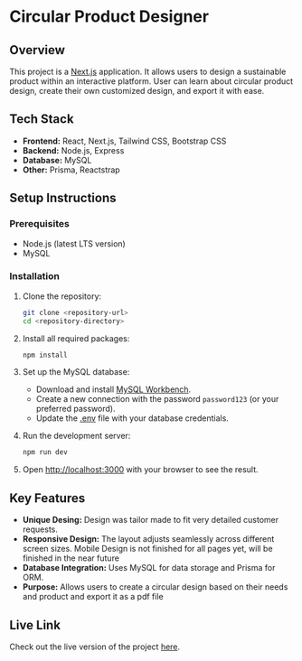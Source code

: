 # Circular Product Designer

## Overview
This project is a [Next.js](https://nextjs.org/) application. It allows users to design a sustainable product within an interactive platform. User can learn about circular product design, create their own customized design, and export it with ease.


## Tech Stack
- **Frontend:** React, Next.js, Tailwind CSS, Bootstrap CSS
- **Backend:** Node.js, Express
- **Database:** MySQL
- **Other:** Prisma, Reactstrap

## Setup Instructions
### Prerequisites
- Node.js (latest LTS version)
- MySQL

### Installation
1. Clone the repository:
    ```bash
    git clone <repository-url>
    cd <repository-directory>
    ```

2. Install all required packages:
    ```bash
    npm install
    ```

3. Set up the MySQL database:
    - Download and install [MySQL Workbench](https://dev.mysql.com/downloads/workbench/).
    - Create a new connection with the password `password123` (or your preferred password).
    - Update the [.env](http://_vscodecontentref_/0) file with your database credentials.

4. Run the development server:
    ```bash
    npm run dev
    ```

5. Open [http://localhost:3000](http://localhost:3000) with your browser to see the result.

## Key Features
- **Unique Desing:** Design was tailor made to fit very detailed customer requests.
- **Responsive Design:** The layout adjusts seamlessly across different screen sizes. Mobile Design is not finished for all pages yet, will be finished in the near future
- **Database Integration:** Uses MySQL for data storage and Prisma for ORM.
- **Purpose:** Allows users to create a circular design based on their needs and product and export it as a pdf file

## Live Link
Check out the live version of the project [here](https://www.circularity-navigator.com).
